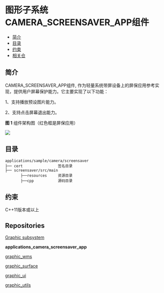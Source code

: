 # 图形子系统CAMERA\_SCREENSAVER\_APP组件<a name="ZH-CN_TOPIC_0000001130489941"></a>

-   [简介](#section132119717356)
-   [目录](#section176641621345)
-   [约束](#section722512541395)
-   [相关仓](#section16511040154318)

## 简介<a name="section132119717356"></a>

CAMERA\_SCREENSAVER\_APP组件, 作为轻量系统带屏设备上的屏保应用参考实现，提供用户屏幕保护能力。它主要实现了以下功能：

1、支持播放预设图片能力。

2、支持点击屏幕退出能力。

**图 1**  组件架构图（红色框是屏保应用）<a name="fig4460722185514"></a>  


![](figures/screensaver.png)

## 目录<a name="section176641621345"></a>

```
applications/sample/camera/screensaver
├── cert                签名目录
├── screensaver/src/main
       ├──resources     资源目录
       ├──cpp           源码目录
```

## 约束<a name="section722512541395"></a>

C++11版本或以上

## Repositories<a name="section16511040154318"></a>

[Graphic subsystem](https://gitee.com/openharmony/docs/blob/master/en/readme/graphics.md)

**applications_camera_screensaver_app**

[graphic_wms](https://gitee.com/openharmony/graphic_wms/blob/master/README.md)

[graphic_surface](https://gitee.com/openharmony/graphic_surface/blob/master/README.md)

[graphic_ui](https://gitee.com/openharmony/graphic_ui/blob/master/README.md)

[graphic_utils](https://gitee.com/openharmony/graphic_utils/blob/master/README.md)



